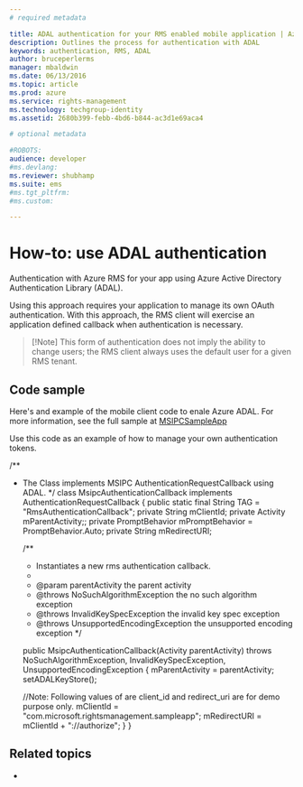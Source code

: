 ```yaml
---
# required metadata

title: ADAL authentication for your RMS enabled mobile application | Azure RMS
description: Outlines the process for authentication with ADAL
keywords: authentication, RMS, ADAL
author: bruceperlerms
manager: mbaldwin
ms.date: 06/13/2016
ms.topic: article
ms.prod: azure
ms.service: rights-management
ms.technology: techgroup-identity
ms.assetid: 2680b399-febb-4bd6-b844-ac3d1e69aca4

# optional metadata

#ROBOTS:
audience: developer
#ms.devlang:
ms.reviewer: shubhamp
ms.suite: ems
#ms.tgt_pltfrm:
#ms.custom:

---
```


# How-to: use ADAL authentication

Authentication with Azure RMS for your app using Azure Active Directory Authentication Library (ADAL).


Using this approach requires your application to manage its own OAuth authentication. With this approach, the RMS client will exercise an application defined callback when authentication is necessary. 

  > [!Note] This form of authentication does not imply the ability to change users; the RMS client always uses the default user for a given RMS tenant.

## Code sample
Here's and example of the mobile client code to enale Azure ADAL. For more information, see the full sample at [MSIPCSampleApp](https://github.com/AzureAD/rms-sdk-ui-for-android/tree/master/samples/MsipcSampleApp)

Use this code as an example of how to manage your own authentication tokens.

   /**
   * The Class implements MSIPC AuthenticationRequestCallback using ADAL.
   */
   class MsipcAuthenticationCallback implements AuthenticationRequestCallback
   {
     public static final String TAG = "RmsAuthenticationCallback";
     private String mClientId;
     private Activity mParentActivity;;
     private PromptBehavior mPromptBehavior = PromptBehavior.Auto;
     private String mRedirectURI;
	
     /**
     * Instantiates a new rms authentication callback.
     * 
     * @param parentActivity the parent activity
     * @throws NoSuchAlgorithmException the no such algorithm exception
     * @throws InvalidKeySpecException the invalid key spec exception
     * @throws UnsupportedEncodingException the unsupported encoding exception
     */
     
     public MsipcAuthenticationCallback(Activity parentActivity) throws NoSuchAlgorithmException,           InvalidKeySpecException,
       UnsupportedEncodingException
     {
       mParentActivity = parentActivity;
       setADALKeyStore();
	
       //Note: Following values of are client_id and redirect_uri are for demo purpose only.
       mClientId = "com.microsoft.rightsmanagement.sampleapp";
       mRedirectURI = mClientId + "://authorize";
     }
   }

## Related topics

*
